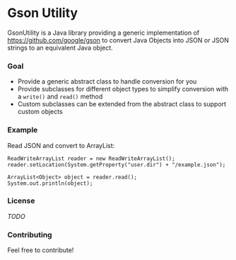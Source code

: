 # Gson Utility

GsonUtility is a Java library providing a generic implementation of https://github.com/google/gson to convert Java Objects into JSON or JSON strings to an equivalent Java object.

### Goal
* Provide a generic abstract class to handle conversion for you
* Provide subclasses for different object types to simplify conversion with a `write()` and `read()` method
* Custom subclasses can be extended from the abstract class to support custom objects

### Example

Read JSON and convert to ArrayList:
```
ReadWriteArrayList reader = new ReadWriteArrayList();
reader.setLocation(System.getProperty("user.dir") + "/example.json");

ArrayList<Object> object = reader.read();
System.out.println(object);
```

### License
_TODO_

### Contributing

Feel free to contribute!
